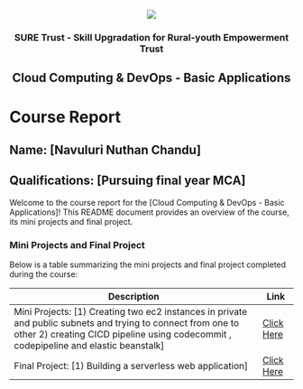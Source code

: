 <!-- PROJECT LOGO -->
<br />

<div align="center">
   <img src='https://user-images.githubusercontent.com/73131499/166115643-d3187f47-d38f-41b2-ae42-5ecbbc60de14.png' />


<h3 align="center">SURE Trust - Skill Upgradation for Rural-youth Empowerment Trust</h3>
  <h2> Cloud Computing & DevOps - Basic Applications </h2>
</div>

# Course Report

## Name: [Navuluri Nuthan Chandu]

## Qualifications: [Pursuing final year MCA]

Welcome to the course report for the [Cloud Computing & DevOps - Basic Applications]! This README document provides an overview of the course, its mini projects and final project.

### Mini Projects and Final Project

Below is a table summarizing the mini projects and final project completed during the course:

| Description                               | Link                                    |
|-------------------------------------------|-----------------------------------------|
| Mini Projects: [1) Creating two ec2 instances in private and public subnets and trying to connect from one to other 2) creating CICD pipeline using codecommit , codepipeline and elastic beanstalk]     | [Click Here](https://github.com/sure-trust/G1_CC/tree/main/Mini%20Projects/Nuthan)                       |
| Final Project: [1) Building a serverless web application]     | [Click Here](https://github.com/sure-trust/G1_CC/tree/main/Final%20Capstone%20Projects/Nuthan)                       |

